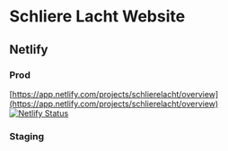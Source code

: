 # Schliere Lacht Website

## Netlify

### Prod
[https://app.netlify.com/projects/schlierelacht/overview](https://app.netlify.com/projects/schlierelacht/overview)  
[![Netlify Status](https://api.netlify.com/api/v1/badges/c0f9a25e-9037-4ec0-a38c-83aae986ae62/deploy-status)](https://app.netlify.com/projects/schlierelacht/deploys)

### Staging

